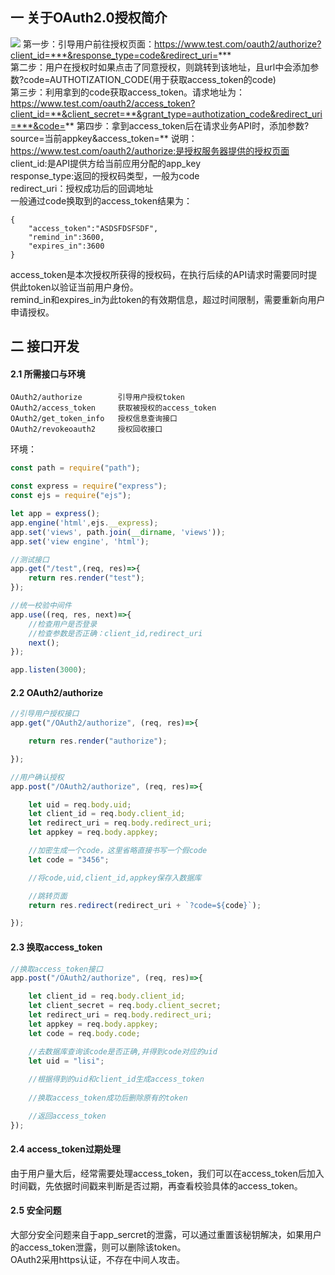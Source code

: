 ## 一 关于OAuth2.0授权简介
![](/images/JavaScript/node-02.png)
第一步：引导用户前往授权页面：https://www.test.com/oauth2/authorize?client_id=***&response_type=code&redirect_uri=***  
第二步：用户在授权时如果点击了同意授权，则跳转到该地址，且url中会添加参数?code=AUTHOTIZATION_CODE(用于获取access_token的code)  
第三步：利用拿到的code获取access_token。请求地址为：https://www.test.com/oauth2/access_token?client_id=**&client_secret=**&grant_type=authotization_code&redirect_uri=***&code=**
第四步：拿到access_token后在请求业务API时，添加参数?source=当前appkey&access_token=**
说明：  
https://www.test.com/oauth2/authorize:是授权服务器提供的授权页面  
client_id:是API提供方给当前应用分配的app_key  
response_type:返回的授权码类型，一般为code  
redirect_uri：授权成功后的回调地址  
一般通过code换取到的access_token结果为：
```
{
    "access_token":"ASDSFDSFSDF",
    "remind_in":3600,
    "expires_in":3600
}
```
access_token是本次授权所获得的授权码，在执行后续的API请求时需要同时提供此token以验证当前用户身份。  
remind_in和expires_in为此token的有效期信息，超过时间限制，需要重新向用户申请授权。  
## 二 接口开发
#### 2.1 所需接口与环境
```
OAuth2/authorize        引导用户授权token
OAuth2/access_token     获取被授权的access_token
OAuth2/get_token_info   授权信息查询接口
OAuth2/revokeoauth2     授权回收接口
```
环境：
```js
const path = require("path");

const express = require("express");
const ejs = require("ejs");

let app = express();
app.engine('html',ejs.__express);
app.set('views', path.join(__dirname, 'views'));
app.set('view engine', 'html');

//测试接口
app.get("/test",(req, res)=>{
    return res.render("test");
});

//统一校验中间件
app.use((req, res, next)=>{
    //检查用户是否登录
    //检查参数是否正确：client_id,redirect_uri
    next();
});

app.listen(3000);
```
#### 2.2 OAuth2/authorize
```js
//引导用户授权接口
app.get("/OAuth2/authorize", (req, res)=>{

    return res.render("authorize");

});

//用户确认授权
app.post("/OAuth2/authorize", (req, res)=>{

    let uid = req.body.uid;
    let client_id = req.body.client_id;
    let redirect_uri = req.body.redirect_uri;
    let appkey = req.body.appkey;

    //加密生成一个code，这里省略直接书写一个假code
    let code = "3456";

    //将code,uid,client_id,appkey保存入数据库

    //跳转页面
    return res.redirect(redirect_uri + `?code=${code}`);

});
```
#### 2.3 换取access_token
```js
//换取access_token接口
app.post("/OAuth2/authorize", (req, res)=>{

    let client_id = req.body.client_id;
    let client_secret = req.body.client_secret;
    let redirect_uri = req.body.redirect_uri;
    let appkey = req.body.appkey;
    let code = req.body.code;

    //去数据库查询该code是否正确,并得到code对应的uid
    let uid = "lisi";
    
    //根据得到的uid和client_id生成access_token
    
    //换取access_token成功后删除原有的token

    //返回access_token
});

```
#### 2.4 access_token过期处理
由于用户量大后，经常需要处理access_token，我们可以在access_token后加入时间戳，先依据时间戳来判断是否过期，再查看校验具体的access_token。
#### 2.5 安全问题
大部分安全问题来自于app_sercret的泄露，可以通过重置该秘钥解决，如果用户的access_token泄露，则可以删除该token。  
OAuth2采用https认证，不存在中间人攻击。  
